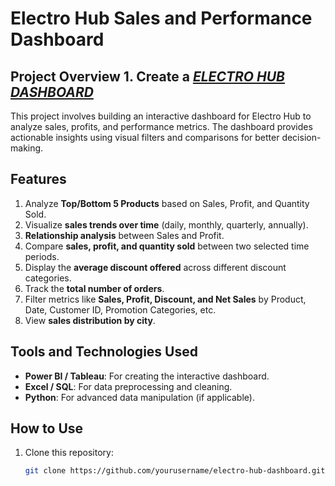 # Electro Hub Sales and Performance Dashboard

## Project Overview  **1.** Create a _[ELECTRO HUB DASHBOARD]()_ 
This project involves building an interactive dashboard for Electro Hub to analyze sales, profits, and performance metrics. The dashboard provides actionable insights using visual filters and comparisons for better decision-making.

## Features
1. Analyze **Top/Bottom 5 Products** based on Sales, Profit, and Quantity Sold.
2. Visualize **sales trends over time** (daily, monthly, quarterly, annually).
3. **Relationship analysis** between Sales and Profit.
4. Compare **sales, profit, and quantity sold** between two selected time periods.
5. Display the **average discount offered** across different discount categories.
6. Track the **total number of orders**.
7. Filter metrics like **Sales, Profit, Discount, and Net Sales** by Product, Date, Customer ID, Promotion Categories, etc.
8. View **sales distribution by city**.

## Tools and Technologies Used
- **Power BI / Tableau**: For creating the interactive dashboard.
- **Excel / SQL**: For data preprocessing and cleaning.
- **Python**: For advanced data manipulation (if applicable).

## How to Use
1. Clone this repository:
   ```bash
   git clone https://github.com/yourusername/electro-hub-dashboard.git
